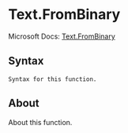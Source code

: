 ---
---

# Text.FromBinary

Microsoft Docs: [Text.FromBinary](https://docs.microsoft.com/en-us/powerquery-m/text-frombinary)

## Syntax

```
Syntax for this function.
```

## About

About this function.

